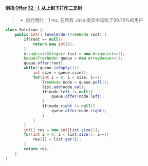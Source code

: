 #### [剑指 Offer 32 - I. 从上到下打印二叉树](https://leetcode-cn.com/problems/cong-shang-dao-xia-da-yin-er-cha-shu-lcof/)

> - 执行用时：1 ms, 在所有 Java 提交中击败了99.79%的用户

```java
class Solution {
    public int[] levelOrder(TreeNode root) {
        if(root == null){
            return new int[0];
        }
        ArrayList<Integer> list = new ArrayList<>();
        Deque<TreeNode> queue = new ArrayDeque<>();
        queue.offer(root);
        while(!queue.isEmpty()){
            int size = queue.size();
            for(int i = 0; i < size; i++){
                TreeNode node = queue.poll();
                list.add(node.val);
                if(node.left != null){
                    queue.offer(node.left);
                }
                if(node.right != null){
                    queue.offer(node.right);
                }
            }
        }
        int[] res = new int[list.size()];
        for(int i = 0; i < list.size(); i++){
            res[i] = list.get(i);
        }
        return res;
    }
}
```

